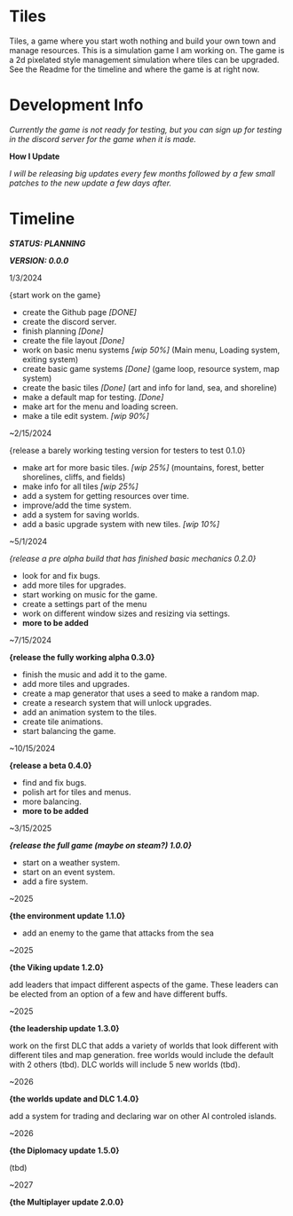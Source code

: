 # Tiles

Tiles, a game where you start woth nothing and build your own town and manage resources. This is a simulation game I am working on. The game is a 2d pixelated style management simulation where tiles can be upgraded. See the Readme for the timeline and where the game is at right now.

# Development Info

*Currently the game is not ready for testing, but you can sign up for testing in the discord server for the game when it is made.*

**How I Update**

*I will be releasing big updates every few months followed by a few small patches to the new update a few days after.*



# Timeline

***STATUS: PLANNING***

***VERSION: 0.0.0***

1/3/2024

{start work on the game}

- create the Github page *[DONE]*
- create the discord server.
- finish planning *[Done]*
- create the file layout *[Done]*
- work on basic menu systems *[wip 50%]*
  (Main menu, Loading system, exiting system)
- create basic game systems *[Done]*
  (game loop, resource system, map system)
- create the basic tiles *[Done]*
  (art and info for land, sea, and shoreline)
- make a default map for testing. *[Done]*
- make art for the menu and loading screen.
- make a tile edit system. *[wip 90%]*

~2/15/2024

{release a barely working testing version for testers to test 0.1.0}

- make art for more basic tiles. *[wip 25%]*
  (mountains, forest, better shorelines, cliffs, and fields)
- make info for all tiles *[wip 25%]*
- add a system for getting resources over time.
- improve/add the time system.
- add a system for saving worlds.
- add a basic upgrade system with new tiles. *[wip 10%]*

~5/1/2024

*{release a pre alpha build that has finished basic mechanics 0.2.0}*

- look for and fix bugs.
- add more tiles for upgrades.
- start working on music for the game.
- create a settings part of the menu
- work on different window sizes and resizing via settings.
- **more to be added**

~7/15/2024

**{release the fully working alpha 0.3.0}**

- finish the music and add it to the game.
- add more tiles and upgrades.
- create a map generator that uses a seed to make a random map.
- create a research system that will unlock upgrades.
- add an animation system to the tiles.
- create tile animations.
- start balancing the game. 

~10/15/2024

**{release a beta 0.4.0}**

- find and fix bugs.
- polish art for tiles and menus.
- more balancing.
- **more to be added**

~3/15/2025

***{release the full game (maybe on steam?) 1.0.0}***

- start on a weather system.
- start on an event system.
- add a fire system.

~2025

**{the environment update 1.1.0}**

- add an enemy to the game that attacks from the sea

~2025

**{the Viking update 1.2.0}**

add leaders that impact different aspects of the game. These leaders can be elected from an option of a few and have different buffs.

~2025

**{the leadership update 1.3.0}**

work on the first DLC that adds a variety of worlds that look different with different tiles and map generation.
free worlds would include the default with 2 others (tbd).
DLC worlds will include 5 new worlds (tbd).

~2026

**{the worlds update and DLC 1.4.0}**

add a system for trading and declaring war on other AI controled islands.

~2026

**{the Diplomacy update 1.5.0}**

(tbd)

~2027

**{the Multiplayer update 2.0.0}**
